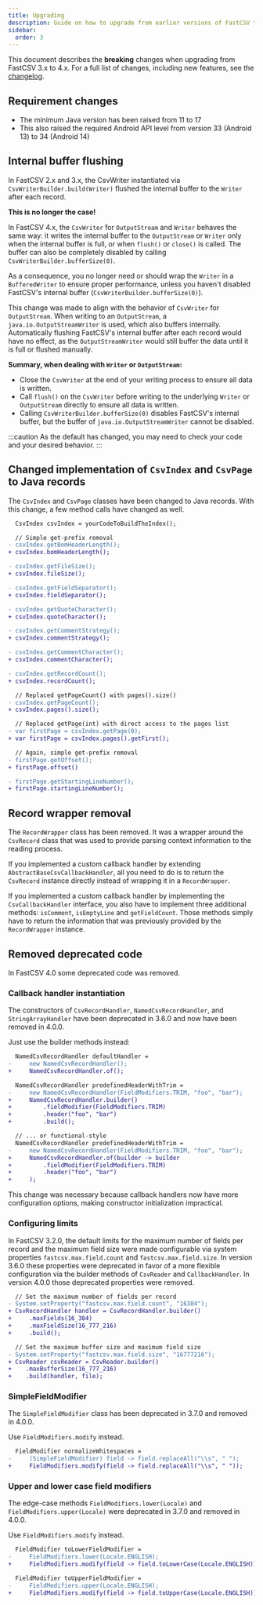 ```yaml
---
title: Upgrading
description: Guide on how to upgrade from earlier versions of FastCSV to the latest version.
sidebar:
  order: 3
---
```


This document describes the **breaking** changes when upgrading from FastCSV 3.x to 4.x.
For a full list of changes, including new features, see the [changelog](https://github.com/osiegmar/FastCSV/blob/main/CHANGELOG.md).

## Requirement changes

- The minimum Java version has been raised from 11 to 17
- This also raised the required Android API level from version 33 (Android 13) to 34 (Android 14)

## Internal buffer flushing

In FastCSV 2.x and 3.x, the CsvWriter instantiated via `CsvWriterBuilder.build(Writer)` flushed the internal buffer to the `Writer` after each record.

**This is no longer the case!**

In FastCSV 4.x, the `CsvWriter` for `OutputStream` and `Writer` behaves the same way:
it writes the internal buffer to the `OutputStream` or `Writer` only when the internal buffer is full, or when `flush()` or `close()` is called.
The buffer can also be completely disabled by calling `CsvWriterBuilder.bufferSize(0)`.

As a consequence, you no longer need or should wrap the `Writer` in a `BufferedWriter` to ensure proper performance, unless you haven't disabled FastCSV's internal buffer (`CsvWriterBuilder.bufferSize(0)`).

This change was made to align with the behavior of `CsvWriter` for `OutputStream`. When writing to an `OutputStream`, a `java.io.OutputStreamWriter` is used, which also buffers internally. Automatically flushing FastCSV's internal buffer after each record would have no effect, as the `OutputStreamWriter` would still buffer the data until it is full or flushed manually.

**Summary, when dealing with `Writer` or `OutputStream`:**
- Close the `CsvWriter` at the end of your writing process to ensure all data is written.
- Call `flush()` on the `CsvWriter` before writing to the underlying `Writer` or `OutputStream` directly to ensure all data is written.
- Calling `CsvWriterBuilder.bufferSize(0)` disables FastCSV's internal buffer, but the buffer of `java.io.OutputStreamWriter` cannot be disabled.

:::caution
As the default has changed, you may need to check your code and your desired behavior.
:::

## Changed implementation of `CsvIndex` and `CsvPage` to Java records

The `CsvIndex` and `CsvPage` classes have been changed to Java records. With this change, a few method calls have changed as well.

```diff lang="java"
  CsvIndex csvIndex = yourCodeToBuildTheIndex();

  // Simple get-prefix removal
- csvIndex.getBomHeaderLength();
+ csvIndex.bomHeaderLength();

- csvIndex.getFileSize();
+ csvIndex.fileSize();

- csvIndex.getFieldSeparator();
+ csvIndex.fieldSeparator();

- csvIndex.getQuoteCharacter();
+ csvIndex.quoteCharacter();

- csvIndex.getCommentStrategy();
+ csvIndex.commentStrategy();

- csvIndex.getCommentCharacter();
+ csvIndex.commentCharacter();

- csvIndex.getRecordCount();
+ csvIndex.recordCount();

  // Replaced getPageCount() with pages().size()
- csvIndex.getPageCount();
+ csvIndex.pages().size();

  // Replaced getPage(int) with direct access to the pages list
- var firstPage = csvIndex.getPage(0);
+ var firstPage = csvIndex.pages().getFirst();

  // Again, simple get-prefix removal
- firstPage.getOffset();
+ firstPage.offset()

- firstPage.getStartingLineNumber();
+ firstPage.startingLineNumber();
```

## Record wrapper removal

The `RecordWrapper` class has been removed. It was a wrapper around the `CsvRecord` class that was used to provide parsing context information to the reading process.

If you implemented a custom callback handler by extending `AbstractBaseCsvCallbackHandler`, all you need to do is to return the `CsvRecord` instance directly instead of wrapping it in a `RecordWrapper`.

If you implemented a custom callback handler by implementing the `CsvCallbackHandler` interface, you also have to implement three additional methods: `isComment`, `isEmptyLine` and `getFieldCount`. Those methods simply have to return the information that was previously provided by the `RecordWrapper` instance.

## Removed deprecated code

In FastCSV 4.0 some deprecated code was removed.

### Callback handler instantiation

The constructors of `CsvRecordHandler`, `NamedCsvRecordHandler`, and `StringArrayHandler` have been deprecated in 3.6.0 and now have been removed in 4.0.0.

Just use the builder methods instead:

```diff lang="java"
  NamedCsvRecordHandler defaultHandler =
-     new NamedCsvRecordHandler();
+     NamedCsvRecordHandler.of();

  NamedCsvRecordHandler predefinedHeaderWithTrim =
-     new NamedCsvRecordHandler(FieldModifiers.TRIM, "foo", "bar");
+     NamedCsvRecordHandler.builder()
+         .fieldModifier(FieldModifiers.TRIM)
+         .header("foo", "bar")
+         .build();

  // ... or functional-style
  NamedCsvRecordHandler predefinedHeaderWithTrim =
-     new NamedCsvRecordHandler(FieldModifiers.TRIM, "foo", "bar");
+     NamedCsvRecordHandler.of(builder -> builder
+         .fieldModifier(FieldModifiers.TRIM)
+         .header("foo", "bar")
+     );
```

This change was necessary because callback handlers now have more configuration options, making constructor initialization impractical.

### Configuring limits

In FastCSV 3.2.0, the default limits for the maximum number of fields per record and the maximum field size were made configurable
via system properties `fastcsv.max.field.count` and `fastcsv.max.field.size`.
In version 3.6.0 these properties were deprecated in favor of a more flexible configuration via the builder methods of `CsvReader` and `CallbackHandler`.
In version 4.0.0 those deprecated properties were removed.

```diff lang="java"
  // Set the maximum number of fields per record
- System.setProperty("fastcsv.max.field.count", "16384");
+ CsvRecordHandler handler = CsvRecordHandler.builder()
+     .maxFields(16_384)
+     .maxFieldSize(16_777_216)
+     .build();

  // Set the maximum buffer size and maximum field size
- System.setProperty("fastcsv.max.field.size", "16777216");
+ CsvReader csvReader = CsvReader.builder()
+    .maxBufferSize(16_777_216)
+    .build(handler, file);
```

### SimpleFieldModifier

The `SimpleFieldModifier` class has been deprecated in 3.7.0 and removed in 4.0.0.

Use `FieldModifiers.modify` instead.

```diff lang="java"
  FieldModifier normalizeWhitespaces =
-     (SimpleFieldModifier) field -> field.replaceAll("\\s", " ");
+     FieldModifiers.modify(field -> field.replaceAll("\\s", " "));
```

### Upper and lower case field modifiers

The edge-case methods `FieldModifiers.lower(Locale)` and `FieldModifiers.upper(Locale)` were deprecated in 3.7.0 and removed in 4.0.0.

Use `FieldModifiers.modify` instead.

```diff lang="java"
  FieldModifier toLowerFieldModifier =
-     FieldModifiers.lower(Locale.ENGLISH);
+     FieldModifiers.modify(field -> field.toLowerCase(Locale.ENGLISH));

  FieldModifier toUpperFieldModifier =
-     FieldModifiers.upper(Locale.ENGLISH);
+     FieldModifiers.modify(field -> field.toUpperCase(Locale.ENGLISH));
```

